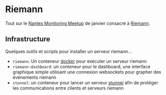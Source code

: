 # Riemann

Tout sur le [Nantes Monitoring Meetup](http://www.meetup.com/fr/Nantes-Monitoring/) de janvier consacré à [Riemann](http://riemann.io).

## Infrastructure

Quelques outils et scripts pour installer un serveur riemann...

* `riemann`: Un conteneur [docker](http://docker.io) pour exécuter un serveur riemann
* `riemann-dashboard`: un conteneur pour le dashboard, une interface graphique simple utilisant une connexion websockets pour grapher des événements riemann
* `stunnel`: un conteneur pour lancer un serveur [stunnel](https://www.stunnel.org/index.html) afin de protéger les communications entre clients et serveurs riemann
